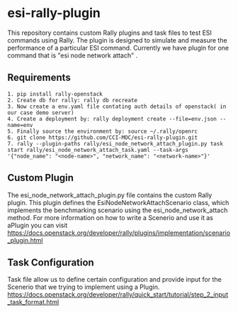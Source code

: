 # esi-rally-plugin
This repository contains custom Rally plugins and task files to test ESI commands using Rally. The plugin is designed to simulate and measure the performance of a particular ESI command. Currently we have plugin for one command that is "esi node network attach" .

## Requirements
    1. pip install rally-openstack
    2. Create db for rally: rally db recreate
    3. Now create a env.yaml file contating auth details of openstack( in our case demo server)
    4. Create a deployment by: rally deployment create --file=env.json --name=env
    5. Finally source the environment by: source ~/.rally/openrc
    6. git clone https://github.com/CCI-MOC/esi-rally-plugin.git
    7. rally --plugin-paths rally/esi_node_network_attach_plugin.py task start rally/esi_node_network_attach_task.yaml --task-args '{"node_name": "<node-name>", "network_name": "<network-name>"}'

## Custom Plugin
The esi_node_network_attach_plugin.py file contains the custom Rally plugin. This plugin defines the EsiNodeNetworkAttachScenario class, which implements the benchmarking scenario using the esi_node_network_attach method. For more information on how to write a Scenerio and use it as aPlugin you can visit https://docs.openstack.org/developer/rally/plugins/implementation/scenario_plugin.html

## Task Configuration
Task file allow us to define certain configuration and provide input for the Scenerio that we trying to implement using a Plugin.
https://docs.openstack.org/developer/rally/quick_start/tutorial/step_2_input_task_format.html




